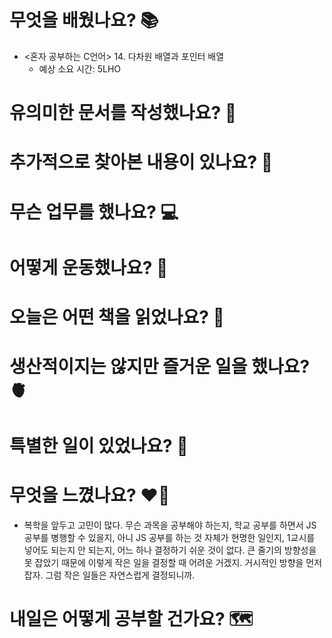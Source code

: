 # 무엇을 배웠나요? 📚
- <혼자 공부하는 C언어> 14. 다차원 배열과 포인터 배열
    - 예상 소요 시간: 5LHO

# 유의미한 문서를 작성했나요? 📝

# 추가적으로 찾아본 내용이 있나요? 🌊

# 무슨 업무를 했나요? 💻

# 어떻게 운동했나요? 🦾

# 오늘은 어떤 책을 읽었나요? 📖

# 생산적이지는 않지만 즐거운 일을 했나요? 🫀

# 특별한 일이 있었나요? 🧳

# 무엇을 느꼈나요? ❤️‍🔥
- 복학을 앞두고 고민이 많다. 무슨 과목을 공부해야 하는지, 학교 공부를 하면서 JS 공부를 병행할 수 있을지, 아니 JS 공부를 하는 것 자체가 현명한 일인지, 1교시를 넣어도 되는지 안 되는지, 어느 하나 결정하기 쉬운 것이 없다. 큰 줄기의 방향성을 못 잡았기 때문에 이렇게 작은 일을 결정할 때 어려운 거겠지. 거시적인 방향을 먼저 잡자. 그럼 작은 일들은 자연스럽게 결정되니까.

# 내일은 어떻게 공부할 건가요? 🗺